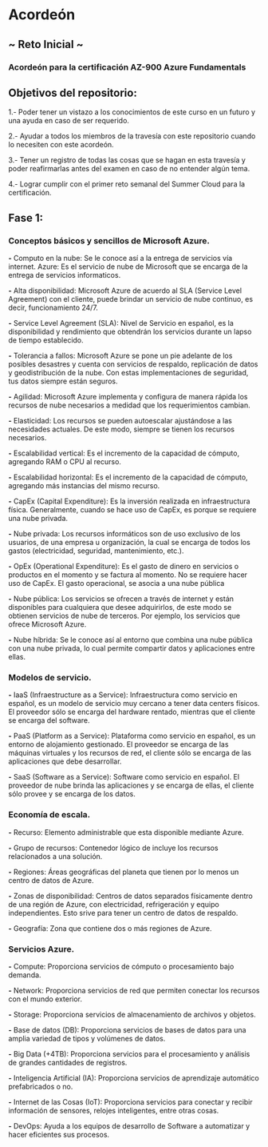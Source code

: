 # Acordeón
## ~ Reto Inicial ~
### Acordeón para la certificación AZ-900 Azure Fundamentals

## Objetivos del repositorio:

1.- Poder tener un vistazo a los conocimientos de este curso en un futuro y una ayuda en caso de ser requerido.

2.- Ayudar a todos los miembros de la travesía con este repositorio cuando lo necesiten con este acordeón.

3.- Tener un registro de todas las cosas que se hagan en esta travesía y poder reafirmarlas antes del examen en caso de no entender algún tema.

4.- Lograr cumplir con el primer reto semanal del Summer Cloud para la certificación.

## Fase 1: 
### Conceptos básicos y sencillos de Microsoft Azure.

**-** Computo en la nube: Se le conoce así a la entrega de servicios vía internet. Azure: Es el servicio de nube de Microsoft que se encarga de la entrega de servicios informaticos. 

**-** Alta disponibilidad: Microsoft Azure de acuerdo al SLA (Service Level Agreement) con el cliente, puede brindar un servicio de nube continuo, es decir, funcionamiento 24/7. 

**-** Service Level Agreement (SLA): Nivel de Servicio en español, es la disponibilidad y rendimiento que obtendrán los servicios durante un lapso de tiempo establecido. 

**-** Tolerancia a fallos: Microsoft Azure se pone un pie adelante de los posibles desastres y cuenta con servicios de respaldo, replicación de datos y geodistribución de la nube. Con estas implementaciones de seguridad, tus datos siempre están seguros. 

**-** Agilidad: Microsoft Azure implementa y configura de manera rápida los recursos de nube necesarios a medidad que los requerimientos cambian. 

**-** Elasticidad: Los recursos se pueden autoescalar ajustándose a las necesidades actuales. De este modo, siempre se tienen los recursos necesarios. 

**-** Escalabilidad vertical: Es el incremento de la capacidad de cómputo, agregando RAM o CPU al recurso. 

**-** Escalabilidad horizontal: Es el incremento de la capacidad de cómputo, agregando más instancias del mismo recurso. 

**-** CapEx (Capital Expenditure): Es la inversión realizada en infraestructura física. Generalmente, cuando se hace uso de CapEx, es porque se requiere una nube privada. 

**-** Nube privada: Los recursos informáticos son de uso exclusivo de los usuarios, de una empresa u organización, la cual se encarga de todos los gastos (electricidad, seguridad, mantenimiento, etc.). 

**-** OpEx (Operational Expenditure): Es el gasto de dinero en servicios o productos en el momento y se factura al momento. No se requiere hacer uso de CapEx. El gasto operacional, se asocia a una nube pública 

**-** Nube pública: Los servicios se ofrecen a través de internet y están disponibles para cualquiera que desee adquirirlos, de este modo se obtienen servicios de nube de terceros. Por ejemplo, los servicios que ofrece Microsoft Azure. 

**-** Nube híbrida: Se le conoce así al entorno que combina una nube pública con una nube privada, lo cual permite compartir datos y aplicaciones entre ellas.

### Modelos de servicio.

**-** IaaS (Infraestructure as a Service): Infraestructura como servicio en español, es un modelo de servicio muy cercano a tener data centers físicos. El proveedor sólo se encarga del hardware rentado, mientras que el cliente se encarga del software. 

**-** PaaS (Platform as a Service): Plataforma como servicio en español, es un entorno de alojamiento gestionado. El proveedor se encarga de las máquinas virtuales y los recursos de red, el cliente sólo se encarga de las aplicaciones que debe desarrollar. 

**-** SaaS (Software as a Service): Software como servicio en español. El proveedor de nube brinda las aplicaciones y se encarga de ellas, el cliente sólo provee y se encarga de los datos.

### Economía de escala.

**-** Recurso: Elemento administrable que esta disponible mediante Azure. 

**-** Grupo de recursos: Contenedor lógico de incluye los recursos relacionados a una solución. 

**-** Regiones: Áreas geográficas del planeta que tienen por lo menos un centro de datos de Azure. 

**-** Zonas de disponibilidad: Centros de datos separados físicamente dentro de una región de Azure, con electricidad, refrigeración y equipo independientes. Esto srive para tener un centro de datos de respaldo. 

**-** Geografía: Zona que contiene dos o más regiones de Azure.

### Servicios Azure.

**-** Compute: Proporciona servicios de cómputo o procesamiento bajo demanda. 

**-** Network: Proporciona servicios de red que permiten conectar los recursos con el mundo exterior. 

**-** Storage: Proporciona servicios de almacenamiento de archivos y objetos. 

**-** Base de datos (DB): Proporciona servicios de bases de datos para una amplia variedad de tipos y volúmenes de datos. 

**-** Big Data (+4TB): Proporciona servicios para el procesamiento y análisis de grandes cantidades de registros. 

**-** Inteligencia Artificial (IA): Proporciona servicios de aprendizaje automático prefabricados o no. 

**-** Internet de las Cosas (IoT): Proporciona servicios para conectar y recibir información de sensores, relojes inteligentes, entre otras cosas. 

**-** DevOps: Ayuda a los equipos de desarrollo de Software a automatizar y hacer eficientes sus procesos.
